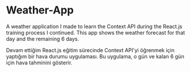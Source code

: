 # Weather-App
A weather application I made to learn the Context API during the React.js training process I continued. This app shows the weather forecast for that day and the remaining 6 days.


Devam ettiğim React.js eğitim sürecinde Context API'yi öğrenmek için yaptığım bir hava durumu uygulaması. Bu uygulama, o gün ve kalan 6 gün için hava tahminini gösterir.
